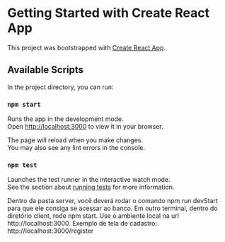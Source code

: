 # Getting Started with Create React App

This project was bootstrapped with [Create React App](https://github.com/facebook/create-react-app).

## Available Scripts

In the project directory, you can run:

### `npm start`

Runs the app in the development mode.\
Open [http://localhost:3000](http://localhost:3000) to view it in your browser.

The page will reload when you make changes.\
You may also see any lint errors in the console.

### `npm test`

Launches the test runner in the interactive watch mode.\
See the section about [running tests](https://facebook.github.io/create-react-app/docs/running-tests) for more information.

Dentro da pasta server, você deverá rodar o comando npm run devStart para que ele consiga se acessar ao banco. 
Em outro terminal, dentro do diretório client, rode npm start. Use o ambiente local na url http://localhost:3000. Exemplo de tela de cadastro: http://localhost:3000/register
